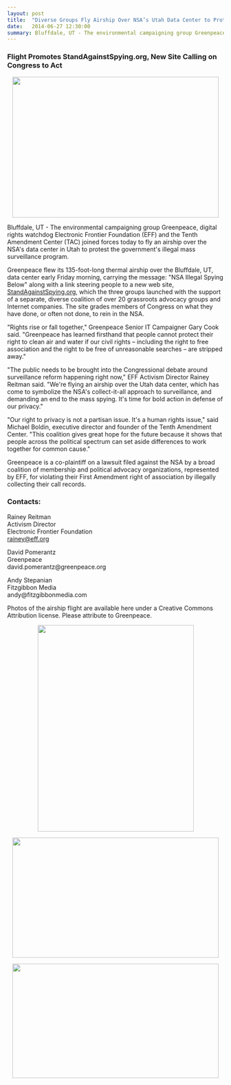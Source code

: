 ```yaml
---
layout: post
title:  "Diverse Groups Fly Airship Over NSA’s Utah Data Center to Protest Illegal Spying"
date:   2014-06-27 12:30:00
summary: Bluffdale, UT - The environmental campaigning group Greenpeace, digital rights watchdog Electronic Frontier Foundation (EFF) and the Tenth Amendment Center (TAC) joined forces today to fly an airship over the NSA's data center in Utah to protest the government's illegal mass surveillance program.
---
```

<h3>Flight Promotes StandAgainstSpying.org, New Site Calling on Congress to Act</h3>

<p><center>      
  <div class="views-field views-field-field-image">        <div class="field-content"><a href="https://www.eff.org/files/2014/06/27/8.14.68_utah_airship_flight.1108.jpg" class="views-ajax-processed-processed"><img typeof="foaf:Image" src="https://www.eff.org/files/styles/large/public/2014/06/27/8.14.68_utah_airship_flight.1108.jpg?itok=yuhfYda4" width="480" height="327" alt="" title="Greenpeace, EFF and the Tenth Amendment Center fly and airship over the NSA data center in Utah. Credit: Greenpeace"></a></div>  </div>
</center>            </p>

<p>Bluffdale, UT - The environmental campaigning group Greenpeace, digital rights watchdog Electronic Frontier Foundation (EFF) and the Tenth Amendment Center (TAC) joined forces today to fly an airship over the NSA's data center in Utah to protest the government's illegal mass surveillance program.</p>
<p>Greenpeace flew its 135-foot-long thermal airship over the Bluffdale, UT, data center early Friday morning, carrying the message: "NSA Illegal Spying Below" along with a link steering people to a new web site, <a href="http://standagainstspying.org/">StandAgainstSpying.org</a>, which the three groups launched with the support of a separate, diverse coalition of over 20 grassroots advocacy groups and Internet companies. The site grades members of Congress on what they have done, or often not done, to rein in the NSA.</p>
<p>"Rights rise or fall together," Greenpeace Senior IT Campaigner Gary Cook said. "Greenpeace has learned firsthand that people cannot protect their right to clean air and water if our civil rights – including the right to free association and the right to be free of unreasonable searches – are stripped away."</p>
<p>"The public needs to be brought into the Congressional debate around surveillance reform happening right now," EFF Activism Director Rainey Reitman said. "We're flying an airship over the Utah data center, which has come to symbolize the NSA's collect-it-all approach to surveillance, and demanding an end to the mass spying. It's time for bold action in defense of our privacy."</p>
<p>"Our right to privacy is not a partisan issue. It's a human rights issue," said Michael Boldin, executive director and founder of the Tenth Amendment Center. "This coalition gives great hope for the future because it shows that people across the political spectrum can set aside differences to work together for common cause."</p>
<p>Greenpeace is a co-plaintiff on a lawsuit filed against the NSA by a broad coalition of membership and political advocacy organizations, represented by EFF, for violating their First Amendment right of association by illegally collecting their call records.</p>
<h3>Contacts:</h3>
<p>Rainey Reitman<br />
   Activism Director<br />
   Electronic Frontier Foundation<br />
   <a href="mailto:rainey@eff.org">rainey@eff.org</a></p>
<p>David Pomerantz<br />
   Greenpeace<br />
   david.pomerantz@greenpeace.org</p>
<p>Andy Stepanian<br />
   Fitzgibbon Media<br />
   andy@fitzgibbonmedia.com<br />
   <a href="mailto:rainey@eff.org"> </a></p>

<p>Photos of the airship flight are available here under a Creative Commons Attribution license. Please attribute to Greenpeace.</p>

<p><center>      
  <div class="views-field views-field-field-image">        <div class="field-content"><a href="https://www.eff.org/files/2014/06/27/8.14.68_utah_airship_flight.1051.jpg" class="views-ajax-processed-processed"><img typeof="foaf:Image" src="https://www.eff.org/files/styles/large/public/2014/06/27/8.14.68_utah_airship_flight.1051.jpg?itok=uqSMTyG_" width="363" height="480" alt="" title="Greenpeace, EFF and the Tenth Amendment Center fly and airship over the NSA data center in Utah. Credit: Greenpeace"></a></div>  </div>
</center>            </p>

<p>
<center>      
  <div class="views-field views-field-field-image">        <div class="field-content"><a href="https://www.eff.org/files/2014/06/27/8.14.68_utah_airship_flight.2072.jpg" class="views-ajax-processed-processed"><img typeof="foaf:Image" src="https://www.eff.org/files/styles/large/public/2014/06/27/8.14.68_utah_airship_flight.2072.jpg?itok=chMxHH2U" width="480" height="279" alt="" title="Greenpeace, EFF and the Tenth Amendment Center fly and airship over the NSA data center in Utah. Credit: Greenpeace"></a></div>  </div> 
</center>      </p>

<p><center>
  <div class="views-field views-field-field-image">        <div class="field-content"><a href="https://www.eff.org/files/2014/06/27/8.14.68_utah_airship_flight.1137.jpg" class="views-ajax-processed-processed"><img typeof="foaf:Image" src="https://www.eff.org/files/styles/large/public/2014/06/27/8.14.68_utah_airship_flight.1137.jpg?itok=F2ZMemzK" width="480" height="266" alt="" title="Greenpeace, EFF and the Tenth Amendment Center fly and airship over the NSA data center in Utah. Credit: Greenpeace"></a></div>  </div>
</center>      </p>
